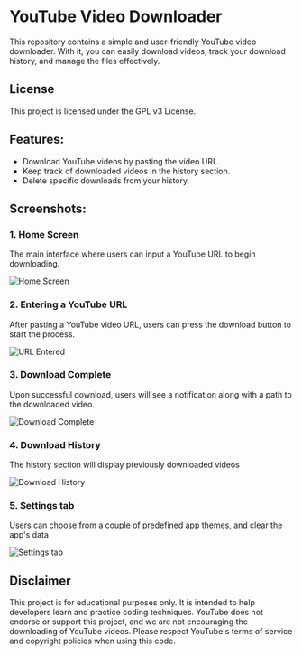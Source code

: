 
# YouTube Video Downloader

This repository contains a simple and user-friendly YouTube video downloader. With it, you can easily download videos, track your download history, and manage the files effectively.

## License

This project is licensed under the GPL v3 License.

## Features:
- Download YouTube videos by pasting the video URL.
- Keep track of downloaded videos in the history section.
- Delete specific downloads from your history.

## Screenshots:

### 1. Home Screen
The main interface where users can input a YouTube URL to begin downloading.

![Home Screen](https://github.com/user-attachments/assets/492d2919-6d66-457d-965d-931d69254ee8)

### 2. Entering a YouTube URL
After pasting a YouTube video URL, users can press the download button to start the process.

![URL Entered](https://github.com/user-attachments/assets/8c946fe9-d348-412b-85b3-eb89562c0478)


### 3. Download Complete
Upon successful download, users will see a notification along with a path to the downloaded video.

![Download Complete](https://github.com/user-attachments/assets/2599e11f-ce3c-4d79-9bf5-bebdb4af870d)


### 4. Download History
The history section will display previously downloaded videos

![Download History](https://github.com/user-attachments/assets/0e95a1d8-dcf9-4610-ae9b-d947db145bba)


### 5. Settings tab
Users can choose from a couple of predefined app themes, and clear the app's data

![Settings tab](https://github.com/user-attachments/assets/9fe4ca34-42ff-4460-b5ae-a3fe905dd03f)


## Disclaimer
This project is for educational purposes only. It is intended to help developers learn and practice coding techniques. YouTube does not endorse or support this project, and we are not encouraging the downloading of YouTube videos. Please respect YouTube's terms of service and copyright policies when using this code.
